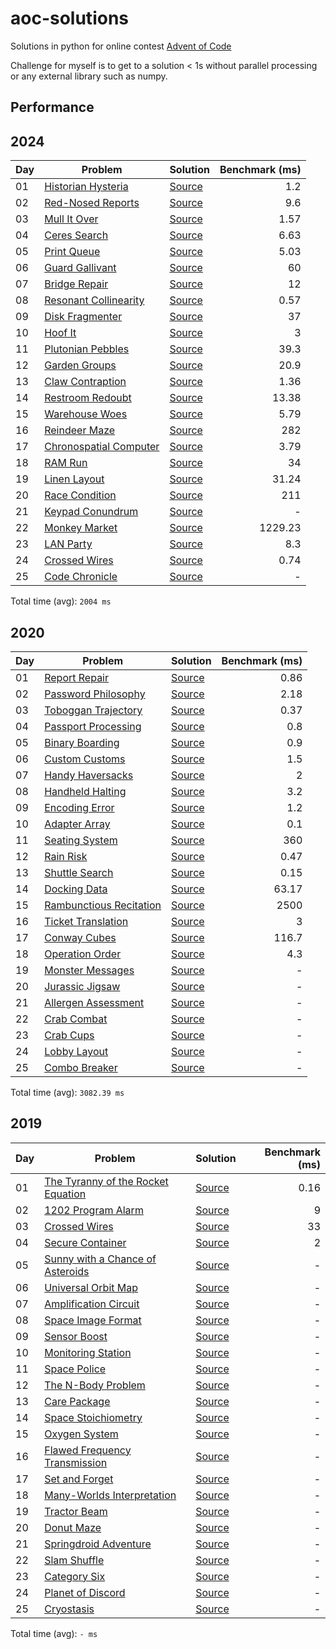 # aoc-solutions
Solutions in python for online contest [Advent of Code](https://adventofcode.com/)

Challenge for myself is to get to a solution < 1s without parallel processing or any external
library such as numpy.


## Performance

## 2024

| Day | Problem | Solution | Benchmark (ms) |
| --- | --- | --- | --: |
| 01 | [Historian Hysteria](https://adventofcode.com/2024/day/1) | [Source](2024/day01/solution.py) | 1.2 |
| 02 | [Red-Nosed Reports](https://adventofcode.com/2024/day/2) | [Source](2024/day02/solution.py) | 9.6 |
| 03 | [Mull It Over](https://adventofcode.com/2024/day/3) | [Source](2024/day03/solution.py) | 1.57 |
| 04 | [Ceres Search](https://adventofcode.com/2024/day/4) | [Source](2024/day04/solution.py) | 6.63 |
| 05 | [Print Queue](https://adventofcode.com/2024/day/5) | [Source](2024/day05/solution.py) | 5.03 |
| 06 | [Guard Gallivant](https://adventofcode.com/2024/day/6) | [Source](2024/day06/solution.py) | 60 |
| 07 | [Bridge Repair](https://adventofcode.com/2024/day/7) | [Source](2024/day07/solution.py) | 12 |
| 08 | [Resonant Collinearity](https://adventofcode.com/2024/day/8) | [Source](2024/day08/solution.py) | 0.57 |
| 09 | [Disk Fragmenter](https://adventofcode.com/2024/day/9) | [Source](2024/day09/solution.py) | 37 |
| 10 | [Hoof It](https://adventofcode.com/2024/day/10) | [Source](2024/day10/solution.py) | 3 |
| 11 | [Plutonian Pebbles](https://adventofcode.com/2024/day/11) | [Source](2024/day11/solution.py) | 39.3 |
| 12 | [Garden Groups](https://adventofcode.com/2024/day/12) | [Source](2024/day12/solution.py) | 20.9 |
| 13 | [Claw Contraption](https://adventofcode.com/2024/day/13) | [Source](2024/day13/solution.py) | 1.36 |
| 14 | [Restroom Redoubt](https://adventofcode.com/2024/day/14) | [Source](2024/day14/solution.py) | 13.38 |
| 15 | [Warehouse Woes](https://adventofcode.com/2024/day/15) | [Source](2024/day15/solution.py) | 5.79 |
| 16 | [Reindeer Maze](https://adventofcode.com/2024/day/16) | [Source](2024/day16/solution.py) | 282 |
| 17 | [Chronospatial Computer](https://adventofcode.com/2024/day/17) | [Source](2024/day17/solution.py) | 3.79 |
| 18 | [RAM Run](https://adventofcode.com/2024/day/18) | [Source](2024/day18/solution.py) | 34 |
| 19 | [Linen Layout](https://adventofcode.com/2024/day/19) | [Source](2024/day19/solution.py) | 31.24 |
| 20 | [Race Condition](https://adventofcode.com/2024/day/20) | [Source](2024/day20/solution.py) | 211 |
| 21 | [Keypad Conundrum](https://adventofcode.com/2024/day/21) | [Source](2024/day21/solution.py) | - |
| 22 | [Monkey Market](https://adventofcode.com/2024/day/22) | [Source](2024/day22/solution.py) | 1229.23 |
| 23 | [LAN Party](https://adventofcode.com/2024/day/23) | [Source](2024/day23/solution.py) | 8.3 |
| 24 | [Crossed Wires](https://adventofcode.com/2024/day/24) | [Source](2024/day24/solution.py) | 0.74 |
| 25 | [Code Chronicle](https://adventofcode.com/2024/day/25) | [Source](2024/day25/solution.py) | - |

Total time (avg): `2004 ms`


## 2020

| Day | Problem | Solution | Benchmark (ms) |
| --- | --- | --- | --: |
| 01 | [Report Repair](https://adventofcode.com/2020/day/1) | [Source](2020/day01/solution.py) | 0.86 |
| 02 | [Password Philosophy](https://adventofcode.com/2020/day/2) | [Source](2020/day02/solution.py) | 2.18 |
| 03 | [Toboggan Trajectory](https://adventofcode.com/2020/day/3) | [Source](2020/day03/solution.py) | 0.37 |
| 04 | [Passport Processing](https://adventofcode.com/2020/day/4) | [Source](2020/day04/solution.py) | 0.8 |
| 05 | [Binary Boarding](https://adventofcode.com/2020/day/5) | [Source](2020/day05/solution.py) | 0.9 |
| 06 | [Custom Customs](https://adventofcode.com/2020/day/6) | [Source](2020/day06/solution.py) | 1.5 |
| 07 | [Handy Haversacks](https://adventofcode.com/2020/day/7) | [Source](2020/day07/solution.py) | 2 |
| 08 | [Handheld Halting](https://adventofcode.com/2020/day/8) | [Source](2020/day08/solution.py) | 3.2 |
| 09 | [Encoding Error](https://adventofcode.com/2020/day/9) | [Source](2020/day09/solution.py) | 1.2 |
| 10 | [Adapter Array](https://adventofcode.com/2020/day/10) | [Source](2020/day10/solution.py) | 0.1 |
| 11 | [Seating System](https://adventofcode.com/2020/day/11) | [Source](2020/day11/solution.py) | 360 |
| 12 | [Rain Risk](https://adventofcode.com/2020/day/12) | [Source](2020/day12/solution.py) | 0.47 |
| 13 | [Shuttle Search](https://adventofcode.com/2020/day/13) | [Source](2020/day13/solution.py) | 0.15 |
| 14 | [Docking Data](https://adventofcode.com/2020/day/14) | [Source](2020/day14/solution.py) | 63.17 |
| 15 | [Rambunctious Recitation](https://adventofcode.com/2020/day/15) | [Source](2020/day15/solution.py) | 2500 |
| 16 | [Ticket Translation](https://adventofcode.com/2020/day/16) | [Source](2020/day16/solution.py) | 3 |
| 17 | [Conway Cubes](https://adventofcode.com/2020/day/17) | [Source](2020/day17/solution.py) | 116.7 |
| 18 | [Operation Order](https://adventofcode.com/2020/day/18) | [Source](2020/day18/solution.py) | 4.3 |
| 19 | [Monster Messages](https://adventofcode.com/2020/day/19) | [Source](2020/day19/solution.py) | - |
| 20 | [Jurassic Jigsaw](https://adventofcode.com/2020/day/20) | [Source](2020/day20/solution.py) | - |
| 21 | [Allergen Assessment](https://adventofcode.com/2020/day/21) | [Source](2020/day21/solution.py) | - |
| 22 | [Crab Combat](https://adventofcode.com/2020/day/22) | [Source](2020/day22/solution.py) | - |
| 23 | [Crab Cups](https://adventofcode.com/2020/day/23) | [Source](2020/day23/solution.py) | - |
| 24 | [Lobby Layout](https://adventofcode.com/2020/day/24) | [Source](2020/day24/solution.py) | - |
| 25 | [Combo Breaker](https://adventofcode.com/2020/day/25) | [Source](2020/day25/solution.py) | - |

Total time (avg): `3082.39 ms`


## 2019

| Day | Problem | Solution | Benchmark (ms) |
| --- | --- | --- | --: |
| 01 | [The Tyranny of the Rocket Equation](https://adventofcode.com/2019/day/1) | [Source](2019/day01/solution.py) | 0.16 |
| 02 | [1202 Program Alarm](https://adventofcode.com/2019/day/2) | [Source](2019/day02/solution.py) | 9 |
| 03 | [Crossed Wires](https://adventofcode.com/2019/day/3) | [Source](2019/day03/solution.py) | 33 |
| 04 | [Secure Container](https://adventofcode.com/2019/day/4) | [Source](2019/day04/solution.py) | 2 |
| 05 | [Sunny with a Chance of Asteroids](https://adventofcode.com/2019/day/5) | [Source](2019/day05/solution.py) | - |
| 06 | [Universal Orbit Map](https://adventofcode.com/2019/day/6) | [Source](2019/day06/solution.py) | - |
| 07 | [Amplification Circuit](https://adventofcode.com/2019/day/7) | [Source](2019/day07/solution.py) | - |
| 08 | [Space Image Format](https://adventofcode.com/2019/day/8) | [Source](2019/day08/solution.py) | - |
| 09 | [Sensor Boost](https://adventofcode.com/2019/day/9) | [Source](2019/day09/solution.py) | - |
| 10 | [Monitoring Station](https://adventofcode.com/2019/day/10) | [Source](2019/day10/solution.py) | - |
| 11 | [Space Police](https://adventofcode.com/2019/day/11) | [Source](2019/day11/solution.py) | - |
| 12 | [The N-Body Problem](https://adventofcode.com/2019/day/12) | [Source](2019/day12/solution.py) | - |
| 13 | [Care Package](https://adventofcode.com/2019/day/13) | [Source](2019/day13/solution.py) | - |
| 14 | [Space Stoichiometry](https://adventofcode.com/2019/day/14) | [Source](2019/day14/solution.py) | - |
| 15 | [Oxygen System](https://adventofcode.com/2019/day/15) | [Source](2019/day15/solution.py) | - |
| 16 | [Flawed Frequency Transmission](https://adventofcode.com/2019/day/16) | [Source](2019/day16/solution.py) | - |
| 17 | [Set and Forget](https://adventofcode.com/2019/day/17) | [Source](2019/day17/solution.py) | - |
| 18 | [Many-Worlds Interpretation](https://adventofcode.com/2019/day/18) | [Source](2019/day18/solution.py) | - |
| 19 | [Tractor Beam](https://adventofcode.com/2019/day/19) | [Source](2019/day19/solution.py) | - |
| 20 | [Donut Maze](https://adventofcode.com/2019/day/20) | [Source](2019/day20/solution.py) | - |
| 21 | [Springdroid Adventure](https://adventofcode.com/2019/day/21) | [Source](2019/day21/solution.py) | - |
| 22 | [Slam Shuffle](https://adventofcode.com/2019/day/22) | [Source](2019/day22/solution.py) | - |
| 23 | [Category Six](https://adventofcode.com/2019/day/23) | [Source](2019/day23/solution.py) | - |
| 24 | [Planet of Discord](https://adventofcode.com/2019/day/24) | [Source](2019/day24/solution.py) | - |
| 25 | [Cryostasis](https://adventofcode.com/2019/day/25) | [Source](2019/day25/solution.py) | - |

Total time (avg): `- ms`